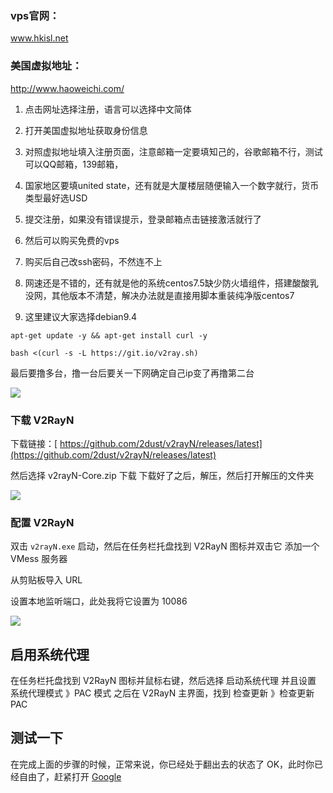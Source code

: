 ### vps官网：

www.hkisl.net

### 美国虚拟地址：

http://www.haoweichi.com/

1. 点击网址选择注册，语言可以选择中文简体

2. 打开美国虚拟地址获取身份信息
3. 对照虚拟地址填入注册页面，注意邮箱一定要填知己的，谷歌邮箱不行，测试可以QQ邮箱，139邮箱，
4. 国家地区要填united state，还有就是大厦楼层随便输入一个数字就行，货币类型最好选USD
5. 提交注册，如果没有错误提示，登录邮箱点击链接激活就行了
6. 然后可以购买免费的vps
7. 购买后自己改ssh密码，不然连不上
8. 网速还是不错的，还有就是他的系统centos7.5缺少防火墙组件，搭建酸酸乳没网，其他版本不清楚，解决办法就是直接用脚本重装纯净版centos7
9. 这里建议大家选择debian9.4

```
apt-get update -y && apt-get install curl -y

bash <(curl -s -L https://git.io/v2ray.sh)
```

最后要撸多台，撸一台后要关一下网确定自己ip变了再撸第二台

![](https://raw.githubusercontent.com/mukeyeshen/mukeyeshen.github.io/master/githubBlog20190905124350.png)



### 下载 V2RayN

下载链接：[ https://github.com/2dust/v2rayN/releases/latest](https://github.com/2dust/v2rayN/releases/latest)

然后选择 v2rayN-Core.zip 下载
下载好了之后，解压，然后打开解压的文件夹

![](https://raw.githubusercontent.com/mukeyeshen/mukeyeshen.github.io/master/githubBlog20190905130043.png)


### 配置 V2RayN

双击 `v2rayN.exe` 启动，然后在任务栏托盘找到 V2RayN 图标并双击它
添加一个 VMess 服务器

从剪贴板导入 URL

设置本地监听端口，此处我将它设置为 10086

![](https://raw.githubusercontent.com/mukeyeshen/mukeyeshen.github.io/master/githubBlog20190905125029.png)

## 启用系统代理

在任务栏托盘找到 V2RayN 图标并鼠标右键，然后选择 启动系统代理
并且设置 系统代理模式 》PAC 模式
之后在 V2RayN 主界面，找到 检查更新 》检查更新 PAC

## 测试一下

在完成上面的步骤的时候，正常来说，你已经处于翻出去的状态了
OK，此时你已经自由了，赶紧打开 [Google](https://www.google.com/ncr) 





